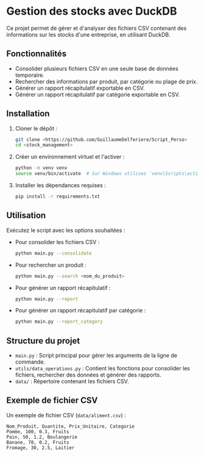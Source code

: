 # Gestion des stocks avec DuckDB

Ce projet permet de gérer et d'analyser des fichiers CSV contenant des informations sur les stocks d'une entreprise, en utilisant DuckDB.

## Fonctionnalités
- Consolider plusieurs fichiers CSV en une seule base de données temporaire.
- Rechercher des informations par produit, par catégorie ou plage de prix.
- Générer un rapport récapitulatif exportable en CSV.
- Générer un rapport récapitulatif par catégorie exportable en CSV.

## Installation
1. Cloner le dépôt :
    ```bash
    git clone <https://github.com/GuillaumeDelferiere/Script_Perso>
    cd <stock_management>
    ```

2. Créer un environnement virtuel et l'activer :
    ```bash
    python -m venv venv
    source venv/bin/activate  # Sur Windows utilisez `venv\Scripts\activate`
    ```

3. Installer les dépendances requises :
    ```bash
    pip install -r requirements.txt
    ```

## Utilisation
Exécutez le script avec les options souhaitées :

- Pour consolider les fichiers CSV :
    ```bash
    python main.py --consolidate
    ```

- Pour rechercher un produit :
    ```bash
    python main.py --search <nom_du_produit>
    ```

- Pour générer un rapport récapitulatif :
    ```bash
    python main.py --report
    ```

- Pour générer un rapport récapitulatif par catégorie :
    ```bash
    python main.py --report_category
    ```

## Structure du projet
- `main.py` : Script principal pour gérer les arguments de la ligne de commande.
- `utils/data_operations.py` : Contient les fonctions pour consolider les fichiers, rechercher des données et générer des rapports.
- `data/` : Répertoire contenant les fichiers CSV.

## Exemple de fichier CSV
Un exemple de fichier CSV (`data/aliment.csv`) :
```csv
Nom_Produit, Quantite, Prix_Unitaire, Categorie
Pomme, 100, 0.3, Fruits
Pain, 50, 1.2, Boulangerie
Banane, 70, 0.2, Fruits
Fromage, 30, 2.5, Laitier

